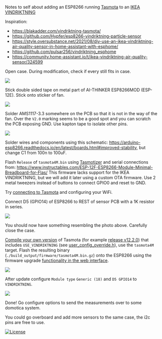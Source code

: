 Notes to self about adding an ESP8266 running [Tasmota](https://tasmota.github.io/) to an [IKEA VINDRIKTNING](https://www.ikea.com/nl/en/p/vindriktning-air-quality-sensor-70498242/)

Inspiration:
- https://blakadder.com/vindriktning-tasmota/
- https://github.com/Hypfer/esp8266-vindriktning-particle-sensor
- https://style.oversubstance.net/2021/08/diy-use-an-ikea-vindriktning-air-quality-sensor-in-home-assistant-with-esphome/
- https://github.com/pulsar256/vindriktning_esphome
- https://community.home-assistant.io/t/ikea-vindriktning-air-quality-sensor/324599

Open case. During modification, check if every still fits in case.

![](esp12e%20stuck%20onto%20fan.jpg)

Stick double sided tape on metal part of AI-THINKER ESP8266MOD (ESP-12E). Stick onto sticker of fan.

![](ams1117-33.jpg)

Solder AMS1117-3.3 somewhere on the PCB so that it is not in the way of the fan. Over the `V2.0` marking seems to be a good spot and you can scratch the PCB exposing GND. Use kapton tape to isolate other pins.

![](esp12e%20stuck%20onto%20fan%20with%20basic%20circuit.jpg)

Solder wires and components using this schematic: https://arduino-esp8266.readthedocs.io/en/latest/boards.html#improved-stability, but change C1 from 100n to 100uF.

Flash `Release` of `tasmota4M.bin` using [Tasmotizer](https://github.com/tasmota/tasmotizer/releases) and serial connections from: https://www.instructables.com/ESP-12F-ESP8266-Module-Minimal-Breadboard-for-Flas/
This firmware lacks support for the IKEA VINDRIKTNING, but we will add it later using a custom OTA firmware.
Use 2 metal tweezers instead of buttons to connect GPIO0 and reset to GND.

Try [connecting to Tasmota](https://tasmota.github.io/docs/Getting-Started/#initial-configuration) and configuring your WiFi.

Connect D5 (GPIO14) of ESP8266 to REST of sensor PCB with a 1K resistor in series.

![](completed%20mod.jpg)

You should now have something resembling the photo above. Carefully close the case.

[Compile your own version](https://tasmota.github.io/docs/Compile-your-build/#general-customization-principle) of Tasmota (for example [release v12.2.0](https://github.com/arendst/Tasmota/tree/v12.2.0)) that includes `USE_VINDRIKTNING` (see [user_config_override.h](user_config_override.h)), use the `tasmota4M` target. Flash the resulting binary (`./build_output/firmware/tasmota4M.bin.gz`) onto the ESP8266 using the firmware upgrade [functionality in the web interface](https://tasmota.github.io/docs/Upgrading/#defining-multiple-custom-firmwares).

![](tasmota%20generic%2018%20vindriktning%20on%20d5.png)

After update configure `Module type` `Generic (18)` and `D5 GPIO14` to `VINDRIKTNING`.

![](tasmota%20reading%20sensor.png)

Done! Go configure options to send the measurements over to some domotica system.

You could go overboard and add more sensors to the same case, the i2c pins are free to use.

[![License](https://img.shields.io/badge/License-Apache%202.0-blue.svg)](https://opensource.org/licenses/Apache-2.0)

